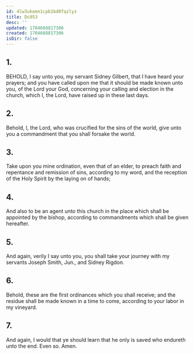 ```yaml
---
id: 4lw3ukemn1cpb1bd0fqzlyz
title: Dc053
desc: ''
updated: 1704668817306
created: 1704668817306
isDir: false
---
```

## 1.
BEHOLD, I say unto you, my servant Sidney Gilbert, that I have heard your prayers; and you have called upon me that it should be made known unto you, of the Lord your God, concerning your calling and election in the church, which I, the Lord, have raised up in these last days.
## 2.
Behold, I, the Lord, who was crucified for the sins of the world, give unto you a commandment that you shall forsake the world.
## 3.
Take upon you mine ordination, even that of an elder, to preach faith and repentance and remission of sins, according to my word, and the reception of the Holy Spirit by the laying on of hands;
## 4.
And also to be an agent unto this church in the place which shall be appointed by the bishop, according to commandments which shall be given hereafter.
## 5.
And again, verily I say unto you, you shall take your journey with my servants Joseph Smith, Jun., and Sidney Rigdon.
## 6.
Behold, these are the first ordinances which you shall receive; and the residue shall be made known in a time to come, according to your labor in my vineyard.
## 7.
And again, I would that ye should learn that he only is saved who endureth unto the end. Even so. Amen.
